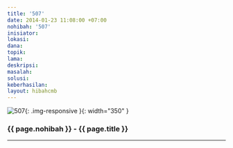 ```yaml
---
title: '507'
date: 2014-01-23 11:08:00 +07:00
nohibah: '507'
inisiator:
lokasi:
dana:
topik:
lama:
deskripsi:
masalah:
solusi:
keberhasilan:
layout: hibahcmb
---
```


![507](/static/img/hibahcmb/507.png){: .img-responsive }{: width="350" }

### {{ page.nohibah }} - {{ page.title }}

---
